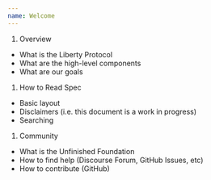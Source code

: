 ```yaml
---
name: Welcome
---
```


1. Overview
  - What is the Liberty Protocol
  - What are the high-level components
  - What are our goals
1. How to Read Spec
  - Basic layout
  - Disclaimers (i.e. this document is a work in progress)
  - Searching
1. Community
  - What is the Unfinished Foundation
  - How to find help (Discourse Forum, GitHub Issues, etc)
  - How to contribute (GitHub)
